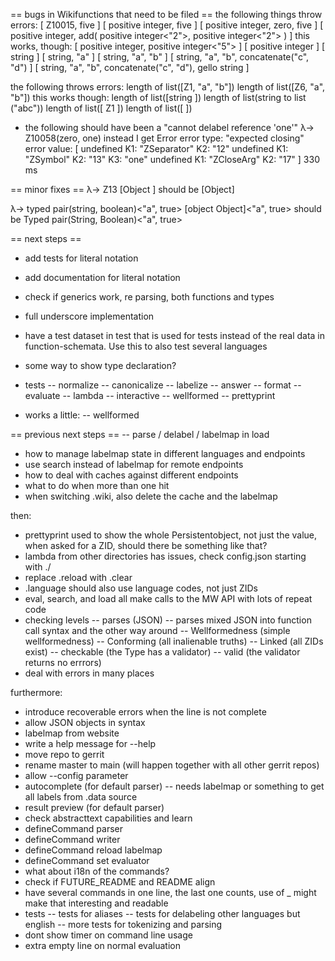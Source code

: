 == bugs in Wikifunctions that need to be filed ==
the following things throw errors:
  [ Z10015, five ]
  [ positive integer, five ]
  [ positive integer, zero, five ]
  [ positive integer, add( positive integer<"2">, positive integer<"2"> ) ]
this works, though:
  [ positive integer, positive integer<"5"> ]
  [ positive integer ]
  [ string ]
  [ string, "a" ]
  [ string, "a", "b" ]
  [ string, "a", "b", concatenate("c", "d") ]
  [ string, "a", "b", concatenate("c", "d"), gello string ]

the following throws errors:
  length of list([Z1, "a", "b"])
  length of list([Z6, "a", "b"])
this works though:
  length of list([string ])
  length of list(string to list ("abc"))
  length of list([ Z1 ])
  length of list([ ])

- the following should have been a "cannot delabel reference 'one'"
λ→ Z10058(zero, one)
instead I get
Error
  error type: "expected closing"
  error value: [
  undefined
  K1: "ZSeparator"
  K2: "12"
  undefined
  K1: "ZSymbol"
  K2: "13"
  K3: "one"
  undefined
  K1: "ZCloseArg"
  K2: "17"
]
330 ms

== minor fixes ==
λ→ Z13
[Object
]
should be
[Object]

λ→ typed pair(string, boolean)<"a", true>
[object Object]<"a", true>
should be
Typed pair(String, Boolean)<"a", true>

== next steps ==
- add tests for literal notation
- add documentation for literal notation
- check if generics work, re parsing, both functions and types
- full underscore implementation
- have a test dataset in test that is used for tests instead of the real
  data in function-schemata. Use this to also test several languages
- some way to show type declaration?

- tests
-- normalize
-- canonicalize
-- labelize
-- answer
-- format
-- evaluate
-- lambda
-- interactive
-- wellformed
-- prettyprint

- works a little:
-- wellformed

== previous next steps ==
-- parse / delabel / labelmap in load
- how to manage labelmap state in different languages and endpoints
- use search instead of labelmap for remote endpoints
- how to deal with caches against different endpoints
- what to do when more than one hit
- when switching .wiki, also delete the cache and the labelmap

then:
- prettyprint used to show the whole Persistentobject, not just the value,
  when asked for a ZID, should there be something like that?
- lambda from other directories has issues, check config.json starting with ./
- replace .reload with .clear
- .language should also use language codes, not just ZIDs
- eval, search, and load all make calls to the MW API with lots of repeat code
- checking levels
-- parses (JSON)
-- parses mixed JSON into function call syntax and the other way around
-- Wellformedness (simple wellformedness)
-- Conforming (all inalienable truths)
-- Linked (all ZIDs exist)
-- checkable (the Type has a validator)
-- valid (the validator returns no errrors)
- deal with errors in many places

furthermore:
- introduce recoverable errors when the line is not complete
- allow JSON objects in syntax
- labelmap from website
- write a help message for --help
- move repo to gerrit
- rename master to main (will happen together with all other gerrit repos)
- allow --config parameter
- autocomplete (for default parser)
-- needs labelmap or something to get all labels from .data source
- result preview (for default parser)
- check abstracttext capabilities and learn
- defineCommand parser
- defineCommand writer
- defineCommand reload labelmap
- defineCommand set evaluator
- what about i18n of the commands?
- check if FUTURE_README and README align
- have several commands in one line, the last one counts,
  use of _ might make that interesting and readable
- tests
-- tests for aliases
-- tests for delabeling other languages but english
-- more tests for tokenizing and parsing
- dont show timer on command line usage
- extra empty line on normal evaluation

